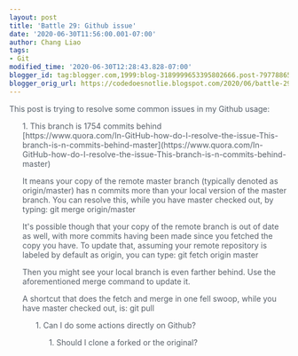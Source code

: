 ```yaml
---
layout: post
title: 'Battle 29: Github issue'
date: '2020-06-30T11:56:00.001-07:00'
author: Chang Liao
tags:
- Git
modified_time: '2020-06-30T12:28:43.828-07:00'
blogger_id: tag:blogger.com,1999:blog-3189999653395802666.post-7977886594119067448
blogger_orig_url: https://codedoesnotlie.blogspot.com/2020/06/battle-29-github-issue.html
---
```


<div><span style="background-color: #fafbfc; color: #586069; font-family: 
-apple-system, system-ui, &quot;Segoe UI&quot;, Helvetica, Arial, sans-serif, 
&quot;Apple Color Emoji&quot;, &quot;Segoe UI Emoji&quot;; font-size: 
14px;">This post is trying to resolve some common issues in my Github 
usage:<div><span style="background-color: #fafbfc; color: #586069; 
font-family: -apple-system, system-ui, &quot;Segoe UI&quot;, Helvetica, Arial, 
sans-serif, &quot;Apple Color Emoji&quot;, &quot;Segoe UI Emoji&quot;; 
font-size: 14px;"> 

<ul style="text-align: left;">1. This branch is 1754 commits behind 

<div>[https://www.quora.com/In-GitHub-how-do-I-resolve-the-issue-This-branch-is-n-commits-behind-master](https://www.quora.com/In-GitHub-how-do-I-resolve-the-issue-This-branch-is-n-commits-behind-master) 

It means your copy of the remote master branch (typically denoted as 
origin/master) has n commits more than your local version of the master 
branch. You can resolve this, while you have master checked out, by typing: 
git merge origin/master 

It's possible though that your copy of the remote branch is out of date as 
well, with more commits having been made since you fetched the copy you have. 
To update that, assuming your remote repository is labeled by default as 
origin, you can type: 
git fetch origin master 

Then you might see your local branch is even farther behind. Use the 
aforementioned merge command to update it. 

A shortcut that does the fetch and merge in one fell swoop, while you have 
master checked out, is: 
git pull 
<div> 
<div> 
<div><ul style="text-align: left;">1. Can I do some actions directly on 
Github? 

<div><ul style="text-align: left;">1. Should I clone a forked or the original? 